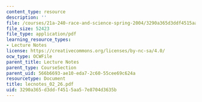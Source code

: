 ```yaml
---
content_type: resource
description: ''
file: /courses/21a-240-race-and-science-spring-2004/3290a365d3ddf4515aa57e8704d3635b_lecnotes_02_26.pdf
file_size: 52423
file_type: application/pdf
learning_resource_types:
- Lecture Notes
license: https://creativecommons.org/licenses/by-nc-sa/4.0/
ocw_type: OCWFile
parent_title: Lecture Notes
parent_type: CourseSection
parent_uid: 566b6693-ae10-eda7-2c60-55cee69c624a
resourcetype: Document
title: lecnotes_02_26.pdf
uid: 3290a365-d3dd-f451-5aa5-7e8704d3635b
---
```

